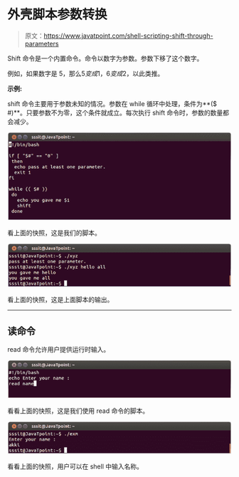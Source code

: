# 外壳脚本参数转换

> 原文：<https://www.javatpoint.com/shell-scripting-shift-through-parameters>

Shift 命令是一个内置命令。命令以数字为参数。参数下移了这个数字。

例如，如果数字是 5，那么$5 变成$1，$6 变成$2，以此类推。

**示例:**

shift 命令主要用于参数未知的情况。参数在 while 循环中处理，条件为**($ #)**。只要参数不为零，这个条件就成立。每次执行 shift 命令时，参数的数量都会减少。

![Shell Scripting Shift through parameters 1](img/7b21b748113f8b9761ca211e63b69aba.png)

看上面的快照，这是我们的脚本。

![Shell Scripting Shift through parameters 2](img/6cefa8a6ab0bb6306bc2225713e0516e.png)

看上面的快照，这是上面脚本的输出。

* * *

## 读命令

read 命令允许用户提供运行时输入。

![Shell Scripting Shift through parameters 3](img/51a7324ffbc417e17304dc99e57e97a3.png)

看看上面的快照，这是我们使用 read 命令的脚本。

![Shell Scripting Shift through parameters 4](img/60ae6602d8e1c359fe6597d2b3d9e6a4.png)

看看上面的快照，用户可以在 shell 中输入名称。
